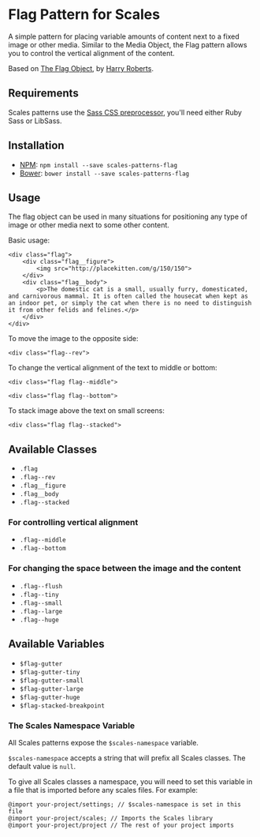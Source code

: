 # Flag Pattern for Scales

A simple pattern for placing variable amounts of content next to a fixed image or other media. Similar to the Media Object, the Flag pattern allows you to control the vertical alignment of the content.

Based on [The Flag Object](http://csswizardry.com/2013/05/the-flag-object/), by [Harry Roberts](https://twitter.com/csswizardry).

## Requirements

Scales patterns use the [Sass CSS preprocessor](http://sass-lang.com/), you'll need either Ruby Sass or LibSass.

## Installation

* [NPM](http://npmjs.com): `npm install --save scales-patterns-flag`
* [Bower](http://bower.io/): `bower install --save scales-patterns-flag`

## Usage
The flag object can be used in many situations for positioning any type of image or other media next to some other content.

Basic usage:
```
<div class="flag">
    <div class="flag__figure">
        <img src="http://placekitten.com/g/150/150">
    </div>
    <div class="flag__body">
        <p>The domestic cat is a small, usually furry, domesticated, and carnivorous mammal. It is often called the housecat when kept as an indoor pet, or simply the cat when there is no need to distinguish it from other felids and felines.</p>
    </div>
</div>
```

To move the image to the opposite side:
```
<div class="flag--rev">
```

To change the vertical alignment of the text to middle or bottom:
```
<div class="flag flag--middle">

<div class="flag flag--bottom">
```

To stack image above the text on small screens:
```
<div class="flag flag--stacked">
```

## Available Classes

* `.flag`
* `.flag--rev`
* `.flag__figure`
* `.flag__body`
* `.flag--stacked`

### For controlling vertical alignment
* `.flag--middle`
* `.flag--bottom`

### For changing the space between the image and the content
* `.flag--flush`
* `.flag--tiny`
* `.flag--small`
* `.flag--large`
* `.flag--huge`

## Available Variables

* `$flag-gutter`
* `$flag-gutter-tiny`
* `$flag-gutter-small`
* `$flag-gutter-large`
* `$flag-gutter-huge`
* `$flag-stacked-breakpoint`

### The Scales Namespace Variable
All Scales patterns expose the `$scales-namespace` variable.

`$scales-namespace` accepts a string that will prefix all Scales classes. The default value is `null`.

To give all Scales classes a namespace, you will need to set this variable in a file that is imported before any scales files. For example:

```
@import your-project/settings; // $scales-namespace is set in this file
@import your-project/scales; // Imports the Scales library
@import your-project/project // The rest of your project imports
```
